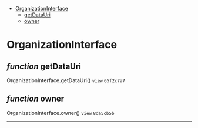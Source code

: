 * [OrganizationInterface](#organizationinterface)
  * [getDataUri](#function-getdatauri)
  * [owner](#function-owner)

# OrganizationInterface


## *function* getDataUri

OrganizationInterface.getDataUri() `view` `65f2c7a7`





## *function* owner

OrganizationInterface.owner() `view` `8da5cb5b`





---